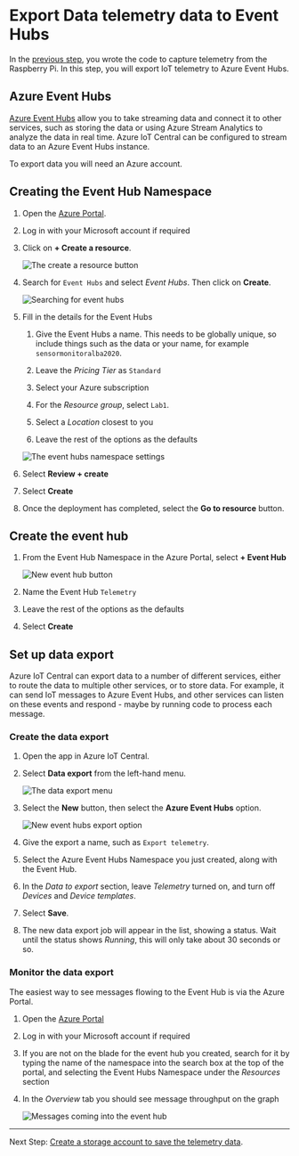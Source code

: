 # Export Data telemetry data to Event Hubs

In the [previous step](Send_data_to_IoTCentral.md), you wrote the code to capture telemetry from the Raspberry Pi. In this step, you will export IoT telemetry to Azure Event Hubs.

## Azure Event Hubs

[Azure Event Hubs](https://azure.microsoft.com/services/event-hubs/#features?WT.mc_id=agrohack-github-jabenn) allow you to take streaming data and connect it to other services, such as storing the data or using Azure Stream Analytics to analyze the data in real time. Azure IoT Central can be configured to stream data to an Azure Event Hubs instance.

To export data you will need an Azure account.

## Creating the Event Hub Namespace

1. Open the [Azure Portal](https://portal.azure.com/).

1. Log in with your Microsoft account if required

1. Click on **+ Create a resource**.

   ![The create a resource button](./media/create_resource.png)

1. Search for `Event Hubs` and select *Event Hubs*. Then click on **Create**.

   ![Searching for event hubs](./media/search_event_hub.png)

1. Fill in the details for the Event Hubs

   1. Give the Event Hubs a name. This needs to be globally unique, so include things such as the data or your name, for example `sensormonitoralba2020`.

   1. Leave the *Pricing Tier* as `Standard`

   1. Select your Azure subscription

   1. For the *Resource group*, select `Lab1`.

   1. Select a *Location* closest to you

   1. Leave the rest of the options as the defaults

   ![The event hubs namespace settings](./media/create_namespace.png)

1. Select **Review + create**

1. Select **Create**

1. Once the deployment has completed, select the **Go to resource** button.

## Create the event hub

1. From the Event Hub Namespace in the Azure Portal, select **+ Event Hub**

   ![New event hub button](./media/add_event_hub.png)

1. Name the Event Hub `Telemetry`

1. Leave the rest of the options as the defaults

1. Select **Create**

## Set up data export

Azure IoT Central can export data to a number of different services, either to route the data to multiple other services, or to store data. For example, it can send IoT messages to Azure Event Hubs, and other services can listen on these events and respond - maybe by running code to process each message.

### Create the data export

1. Open the app in Azure IoT Central.

1. Select **Data export** from the left-hand menu.

   ![The data export menu](./media/data_export.png)

1. Select the **New** button, then select the **Azure Event Hubs** option.

   ![New event hubs export option](media/new_data_export.png)

1. Give the export a name, such as `Export telemetry`.

1. Select the Azure Event Hubs Namespace you just created, along with the Event Hub.

1. In the *Data to export* section, leave *Telemetry* turned on, and turn off *Devices* and *Device templates*.

1. Select **Save**.

1. The new data export job will appear in the list, showing a status. Wait until the status shows *Running*, this will only take about 30 seconds or so.

### Monitor the data export

The easiest way to see messages flowing to the Event Hub is via the Azure Portal.

1. Open the [Azure Portal](https://portal.azure.com/?WT.mc_id=agrohack-github-jabenn)

1. Log in with your Microsoft account if required

1. If you are not on the blade for the event hub you created, search for it by typing the name of the namespace into the search box at the top of the portal, and selecting the Event Hubs Namespace under the *Resources* section

1. In the *Overview* tab you should see message throughput on the graph

   ![Messages coming into the event hub](./media/incomming_messages.png)

----------------

Next Step: [Create a storage account to save the telemetry data](Create_storage_account.md).

